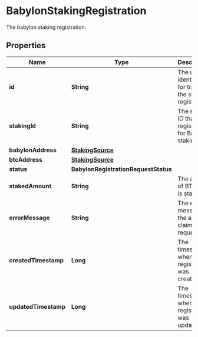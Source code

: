 

# BabylonStakingRegistration

The babylon staking registration.

## Properties

| Name | Type | Description | Notes |
|------------ | ------------- | ------------- | -------------|
|**id** | **String** | The unique identifier for tracking the staking registration |  [optional] |
|**stakingId** | **String** | The staking ID that is registered for Babylon staking. |  [optional] |
|**babylonAddress** | [**StakingSource**](StakingSource.md) |  |  [optional] |
|**btcAddress** | [**StakingSource**](StakingSource.md) |  |  [optional] |
|**status** | **BabylonRegistrationRequestStatus** |  |  [optional] |
|**stakedAmount** | **String** | The amount of BTC that is staked. |  [optional] |
|**errorMessage** | **String** | The error message of the airdrop claim request. |  [optional] |
|**createdTimestamp** | **Long** | The timestamp when the registration was created |  [optional] |
|**updatedTimestamp** | **Long** | The timestamp when the registration was updated |  [optional] |



